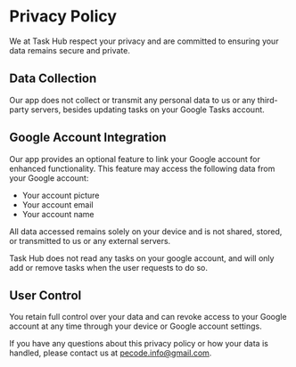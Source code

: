 # Privacy Policy

We at Task Hub respect your privacy and are committed to ensuring your data remains secure and private.

## Data Collection
Our app does not collect or transmit any personal data to us or any third-party servers, besides updating tasks on your Google Tasks account.

## Google Account Integration
Our app provides an optional feature to link your Google account for enhanced functionality. This feature may access the following data from your Google account:
- Your account picture
- Your account email
- Your account name
  
All data accessed remains solely on your device and is not shared, stored, or transmitted to us or any external servers.

Task Hub does not read any tasks on your google account, and will only add or remove tasks when the user requests to do so.

## User Control
You retain full control over your data and can revoke access to your Google account at any time through your device or Google account settings.

If you have any questions about this privacy policy or how your data is handled, please contact us at pecode.info@gmail.com.
